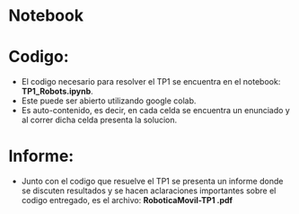 # Notebook

# Codigo:

- El codigo necesario para resolver el TP1 se encuentra en el notebook: **TP1_Robots.ipynb**.
- Este puede ser abierto utilizando google colab.
- Es auto-contenido, es decir, en cada celda se encuentra un enunciado y al correr dicha celda presenta la solucion.

# Informe:

- Junto con el codigo que resuelve el TP1 se presenta un informe donde se discuten resultados y se hacen aclaraciones importantes sobre el codigo entregado, es el archivo: **RoboticaMovil-TP1
.pdf**

